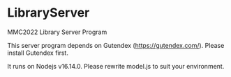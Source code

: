 # LibraryServer
MMC2022 Library Server Program

This server program depends on Gutendex (https://gutendex.com/).
Please install Gutendex first.

It runs on Nodejs v16.14.0.
Please rewrite model.js to suit your environment.
